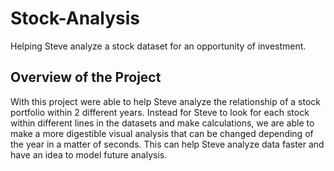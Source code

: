 # Stock-Analysis

Helping Steve analyze a stock dataset for an opportunity of investment. 

## Overview of the Project
With this project were able to help Steve analyze the relationship of a stock portfolio within 2 different years. Instead for Steve to look for each stock within different lines in the datasets and make calculations, we are able to make a more digestible visual analysis that can be changed depending of the year in a matter of seconds. This can help Steve analyze data faster and have an idea to model future analysis. 
